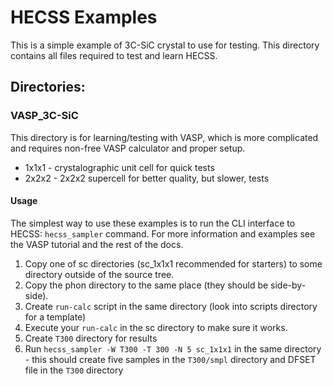 # HECSS Examples

This is a simple example of 3C-SiC crystal to use for testing.
This directory contains all files required to test and learn HECSS.

## Directories:

### VASP_3C-SiC

This directory is for learning/testing with VASP, which is more complicated and requires non-free VASP calculator and proper setup.
- 1x1x1 - crystalographic unit cell for quick tests
- 2x2x2 - 2x2x2 supercell for better quality, but slower, tests

#### Usage

The simplest way to use these examples is to run the CLI interface to HECSS: `hecss_sampler` command.
For more information and examples see the VASP tutorial and the rest of the docs.

1. Copy one of sc directories (sc_1x1x1 recommended for starters) to some directory outside of the source tree.
2. Copy the phon directory to the same place (they should be side-by-side).
3. Create `run-calc` script in the same directory (look into scripts directory for a template)
4. Execute your `run-calc` in the sc directory to make sure it works.
5. Create `T300` directory for results
6. Run `hecss_sampler -W T300 -T 300 -N 5 sc_1x1x1` in the same directory - this should create five samples
   in the `T300/smpl` directory and DFSET file in the `T300` directory


